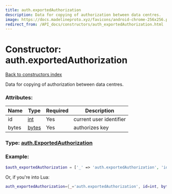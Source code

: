 ```yaml
---
title: auth.exportedAuthorization
description: Data for copying of authorization between data centres.
image: https://docs.madelineproto.xyz/favicons/android-chrome-256x256.png
redirect_from: /API_docs/constructors/auth_exportedAuthorization.html
---
```

# Constructor: auth.exportedAuthorization  
[Back to constructors index](index.md)



Data for copying of authorization between data centres.

### Attributes:

| Name     |    Type       | Required | Description |
|----------|---------------|----------|-------------|
|id|[int](../types/int.md) | Yes|current user identifier|
|bytes|[bytes](../types/bytes.md) | Yes|authorizes key|



### Type: [auth.ExportedAuthorization](../types/auth.ExportedAuthorization.md)


### Example:

```php
$auth_exportedAuthorization = ['_' => 'auth.exportedAuthorization', 'id' => int, 'bytes' => 'bytes'];
```  


Or, if you're into Lua:

```lua
auth_exportedAuthorization={_='auth.exportedAuthorization', id=int, bytes='bytes'}

```


